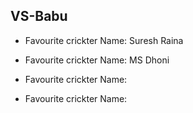 ## VS-Babu

* Favourite crickter Name: Suresh Raina

* Favourite crickter Name: MS Dhoni

* Favourite crickter Name:

* Favourite crickter Name:


